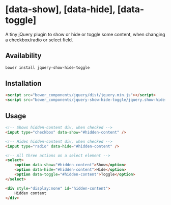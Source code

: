 # [data-show], [data-hide], [data-toggle]
A tiny jQuery plugin to show or hide or toggle some content, when changing a checkbox/radio or select field.

## Availability

```bash
bower install jquery-show-hide-toggle
```

## Installation

```html
<script src="bower_components/jquery/dist/jquery.min.js"></script>
<script src="bower_components/jquery-show-hide-toggle/jquery.show-hide-toggle.min.js"></script>
```

## Usage

```html
<!-- Shows hidden-content div, when checked -->
<input type="checkbox" data-show="#hidden-content" />

<!-- Hides hidden-content div, when checked -->
<input type="radio" data-hide="#hidden-content" />

<!-- All three actions on a select element -->
<select>
    <option data-show="#hidden-content">Show</option>
    <option data-hide="#hidden-content">Hide</option>
    <option data-toggle="#hidden-content">Toggle</option>
</select>

<div style="display:none" id="hidden-content">
    Hidden content
</div>
```
